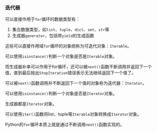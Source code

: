 ### 迭代器

可以直接作用于`for`循环的数据类型有：

1. 集合数据类型，如`list`、`tuple`、`dict`、`set`、`str`等
2. 生成器`generator`，包括带`yield`的生成函数

这些可以直接作用域`for`循环的对象统称为可迭代对象：`Iterable`。

可以使用`isinstance()`判断一个对象是否是`Iterable`对象。

而生成器补单可以作用于for循环，还可以被`next()`函数不断调用并返回下一个值，直到最后抛出`StopIteration`错误表示无法继续返回下一个值了。

可以被`next()`函数调用并不断返回下一个值的对象称为迭代器：`Iterator`。

可以使用`isinstance()`判断一个对象是否是`Iterator`对象。

生成器都是`Iterator`对象。

可以使用`iter()`函数将list、tuple等`Iterable`对象转换成`Iterator`对象。

Python的`for`循环本质上就是通过不断调用`next()`函数实现的。



